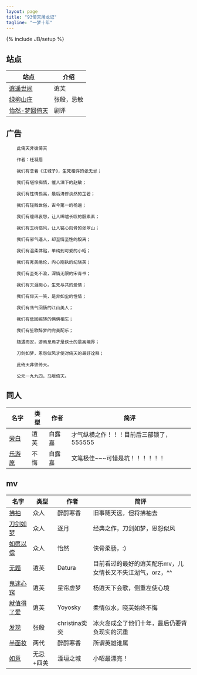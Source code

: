 ```yaml
---
layout: page
title: "93倚天屠龙记"
tagline: "一梦十年"
---
```

{% include JB/setup %}


## 站点

| 站点 | 介绍 |
| ---- | ---- |
| [逍遥世间](http://www.xq4ever.cn/) | 逍芙
| [绿柳山庄](http://www.93yitian.com/bbs/) | 张殷，忌敏
| [怡然-梦回倚天](http://ycool.com/user/jzz1224) | 剧评


## 广告

        此倚天非彼倚天
        
        作者：枉凝眉
        
        我们有念着《江城子》，生死相许的张无忌；
        
        我们有堪怜痴情，催人泪下的赵敏；
        
        我们有性情孤高，最后清修淡然的芷若；
        
        我们有轻贱世俗，古今第一的杨逍；
        
        我们有缠绵哀怨，让人唏嘘长叹的殷素素；
        
        我们有玉树临风，让人铭心刻骨的张翠山；
        
        我们有邪气逼人，却至情至性的殷离；
        
        我们有温柔体贴，单纯到可爱的小昭；
        
        我们有秀美绝伦，内心刚执的纪晓芙；
        
        我们有至死不渝，深情无限的宋青书；
        
        我们有天涯痴心，生死与共的爱情；
        
        我们有仰天一笑，是非如尘的性情；
        
        我们有荡气回肠的江山美人；
        
        我们有低回婉转的俩俩相忘；
        
        我们有笙歌醉梦的完美配乐；
        
        随遇而安，游焉息焉才是侠士的最高境界；
        
        刀剑如梦，恩怨似风才使对倚天的最好诠释；
        
        此倚天非彼倚天。
        
        公元一九九四，马版倚天。


## 同人

| 名字 | 类型 | 作者 | 简评 |
| ---- | ---- | ---- | ---- |
| [旁白](http://blog.sina.com.cn/benranlaisi#serial_4c6fa9af05000ku5) | 逍芙 | 白露嘉 | 才气纵横之作！！！目前后三部锁了，555555 |
| [乐游原](http://blog.sina.com.cn/benranlaisi#serial_4c6fa9af05000ku8) | 不悔 | 白露嘉 | 文笔极佳~~~可惜是坑！！！！！！ |


## mv

| 名字 | 类型 | 作者 | 简评 |
| ---- | ---- | ---- | ---- |
| [拂袖](http://www.tudou.com/programs/view/5SfbhKoYyoQ/) | 众人 | 醉酹寒香 | 旧事随天远，但将拂袖去
| [刀剑如梦](http://www.56.com/w88/play_album-aid-904050_vid-MTMzMTQxNDc.html) | 众人 | 逐月 | 经典之作，刀剑如梦，恩怨似风
| [如愿以偿](http://www.tudou.com/programs/view/uvCPWSd1VcA/) | 众人 | 怡然 | 侠骨柔肠，:)
| [无题](http://www.tudou.com/programs/view/zuhrnb9X-ro/) | 逍芙 | Datura | 目前看过的最好的逍芙配乐mv，儿女情长又不失江湖气，orz，^^ |
| [鬼迷心窍](http://www.tudou.com/programs/view/Udv95cEgav0/) | 逍芙 | 星帘虚梦 | 杨逍天下会歌，侧重左使心境
| [就值得了爱](http://www.tudou.com/programs/view/5Arsyc4PJYY/) | 逍芙 | Yoyosky | 柔情似水，晓芙始终不悔
| [发现](http://www.tudou.com/programs/view/EBAgd6wUjkU/) | 张殷 | christina奕奕 | 冰火岛成全了他们十年，最后仍要背负现实的沉重
| [半面妆](http://www.tudou.com/programs/view/xcbxnFKHkJM/) | 两代 | 醉酹寒香 | 所谓英雄谁属
| [如意](http://www.tudou.com/programs/view/JhlNZZIIfJM/) | 无忌+四美 | 湮垣之城 | 小昭最漂亮！


